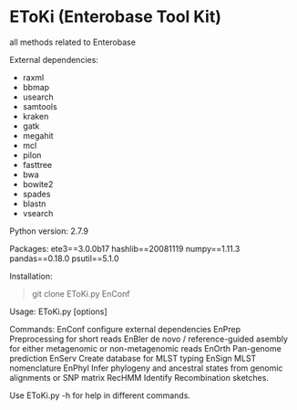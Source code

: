 # EToKi (Enterobase Tool Kit)
all methods related to Enterobase

External dependencies:
* raxml
* bbmap
* usearch
* samtools
* kraken
* gatk
* megahit
* mcl
* pilon
* fasttree
* bwa
* bowite2
* spades
* blastn
* vsearch


Python version: 2.7.9

Packages:
ete3==3.0.0b17
hashlib==20081119
numpy==1.11.3
pandas==0.18.0
psutil==5.1.0

Installation: 
> git clone 
> EToKi.py EnConf

Usage:   EToKi.py <command> [options]

Commands:
  EnConf            configure external dependencies
  EnPrep            Preprocessing for short reads
  EnBler            de novo / reference-guided asembly for either metagenomic or non-metagenomic reads
  EnOrth            Pan-genome prediction
  EnServ            Create database for MLST typing
  EnSign            MLST nomenclature
  EnPhyl            Infer phylogeny and ancestral states from genomic alignments or SNP matrix
  RecHMM            Identify Recombination sketches.

Use EToKi.py <command> -h for help in different commands.


